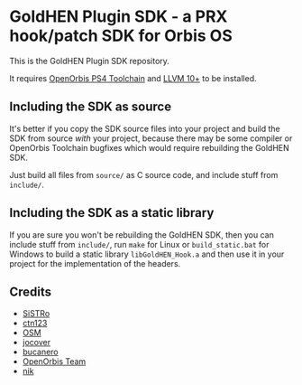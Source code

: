 # GoldHEN Plugin SDK - a PRX hook/patch SDK for Orbis OS

This is the GoldHEN Plugin SDK repository.

It requires [OpenOrbis PS4 Toolchain](https://github.com/OpenOrbis/OpenOrbis-PS4-Toolchain) and [LLVM 10+](https://llvm.org/) to be installed.

## Including the SDK as source

It's better if you copy the SDK source files into your project and build the SDK from source *with* your project,
because there may be some compiler or OpenOrbis Toolchain bugfixes which would require rebuilding the GoldHEN SDK.

Just build all files from `source/` as C source code, and include stuff from `include/`.

## Including the SDK as a static library

If you are sure you won't be rebuilding the GoldHEN SDK, then you can include stuff from `include/`,
run `make` for Linux or `build_static.bat` for Windows to build a static library `libGoldHEN_Hook.a` and then use it in your project for the implementation of the headers.

## Credits

- [SiSTRo](https://github.com/SiSTR0)
- [ctn123](https://github.com/ctn123)
- [OSM](https://github.com/OSM-Made)
- [jocover](https://github.com/jocover)
- [bucanero](https://github.com/bucanero)
- [OpenOrbis Team](https://github.com/OpenOrbis)
- [nik](https://github.com/nkrapivin)
